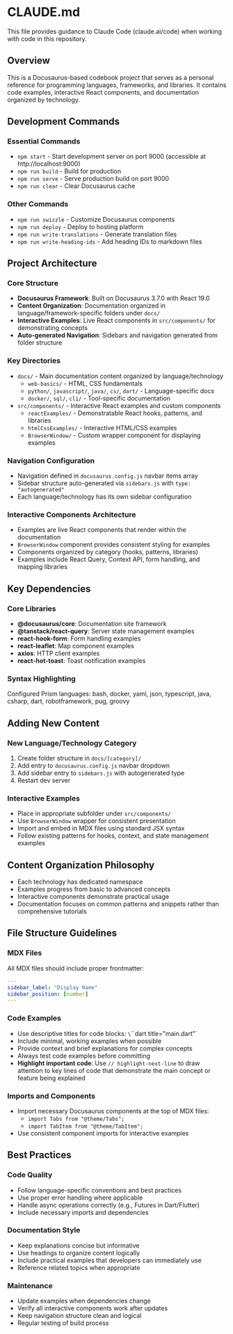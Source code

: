 # CLAUDE.md

This file provides guidance to Claude Code (claude.ai/code) when working with code in this repository.

## Overview

This is a Docusaurus-based codebook project that serves as a personal reference for programming languages, frameworks, and libraries. It contains code examples, interactive React components, and documentation organized by technology.

## Development Commands

### Essential Commands
- `npm start` - Start development server on port 9000 (accessible at http://localhost:9000)
- `npm run build` - Build for production 
- `npm run serve` - Serve production build on port 9000
- `npm run clear` - Clear Docusaurus cache

### Other Commands
- `npm run swizzle` - Customize Docusaurus components
- `npm run deploy` - Deploy to hosting platform
- `npm run write-translations` - Generate translation files
- `npm run write-heading-ids` - Add heading IDs to markdown files

## Project Architecture

### Core Structure
- **Docusaurus Framework**: Built on Docusaurus 3.7.0 with React 19.0
- **Content Organization**: Documentation organized in language/framework-specific folders under `docs/`
- **Interactive Examples**: Live React components in `src/components/` for demonstrating concepts
- **Auto-generated Navigation**: Sidebars and navigation generated from folder structure

### Key Directories
- `docs/` - Main documentation content organized by language/technology
  - `web-basics/` - HTML, CSS fundamentals
  - `python/`, `javascript/`, `java/`, `cs/`, `dart/` - Language-specific docs
  - `docker/`, `sql/`, `cli/` - Tool-specific documentation
- `src/components/` - Interactive React examples and custom components
  - `reactExamples/` - Demonstratable React hooks, patterns, and libraries
  - `htmlCssExamples/` - Interactive HTML/CSS examples
  - `BrowserWindow/` - Custom wrapper component for displaying examples

### Navigation Configuration
- Navigation defined in `docusaurus.config.js` navbar items array
- Sidebar structure auto-generated via `sidebars.js` with `type: "autogenerated"`
- Each language/technology has its own sidebar configuration

### Interactive Components Architecture
- Examples are live React components that render within the documentation
- `BrowserWindow` component provides consistent styling for examples
- Components organized by category (hooks, patterns, libraries)
- Examples include React Query, Context API, form handling, and mapping libraries

## Key Dependencies

### Core Libraries
- **@docusaurus/core**: Documentation site framework
- **@tanstack/react-query**: Server state management examples
- **react-hook-form**: Form handling examples
- **react-leaflet**: Map component examples
- **axios**: HTTP client examples
- **react-hot-toast**: Toast notification examples

### Syntax Highlighting
Configured Prism languages: bash, docker, yaml, json, typescript, java, csharp, dart, robotframework, pug, groovy

## Adding New Content

### New Language/Technology Category
1. Create folder structure in `docs/[category]/`
2. Add entry to `docusaurus.config.js` navbar dropdown
3. Add sidebar entry to `sidebars.js` with autogenerated type
4. Restart dev server

### Interactive Examples
- Place in appropriate subfolder under `src/components/`
- Use `BrowserWindow` wrapper for consistent presentation
- Import and embed in MDX files using standard JSX syntax
- Follow existing patterns for hooks, context, and state management examples

## Content Organization Philosophy
- Each technology has dedicated namespace
- Examples progress from basic to advanced concepts
- Interactive components demonstrate practical usage
- Documentation focuses on common patterns and snippets rather than comprehensive tutorials

## File Structure Guidelines

### MDX Files
All MDX files should include proper frontmatter:
```yaml
---
sidebar_label: "Display Name"
sidebar_position: [number]
---
```

### Code Examples
- Use descriptive titles for code blocks: `\`\`\`dart title="main.dart"`
- Include minimal, working examples when possible
- Provide context and brief explanations for complex concepts
- Always test code examples before committing
- **Highlight important code**: Use `// highlight-next-line` to draw attention to key lines of code that demonstrate the main concept or feature being explained

### Imports and Components
- Import necessary Docusaurus components at the top of MDX files:
  - `import Tabs from "@theme/Tabs";`
  - `import TabItem from "@theme/TabItem";`
- Use consistent component imports for interactive examples

## Best Practices

### Code Quality
- Follow language-specific conventions and best practices
- Use proper error handling where applicable
- Handle async operations correctly (e.g., Futures in Dart/Flutter)
- Include necessary imports and dependencies

### Documentation Style
- Keep explanations concise but informative
- Use headings to organize content logically
- Include practical examples that developers can immediately use
- Reference related topics when appropriate

### Maintenance
- Update examples when dependencies change
- Verify all interactive components work after updates
- Keep navigation structure clean and logical
- Regular testing of build process